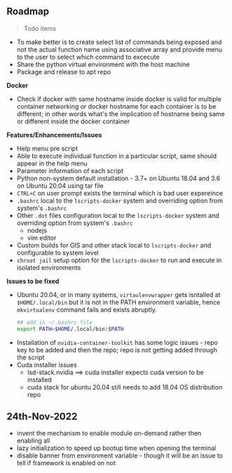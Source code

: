 ## Roadmap
> Todo items


* To make better is to create select list of commands being exposed and not the actual function name using associative array and provide menu to the user to select which command to excecute
* Share the python virtual environment with the host machine
* Package and release to apt repo


**Docker**
* Check if docker with same hostname inside docker is valid for multiple container networking or docker hostname for each container is to be different; in other words what's the implication of hostname being same or different inside the docker container


**Features/Enhancements/Issues**
* Help menu pre script
* Able to execute individual function in a particular script, same should appear in the help menu
* Parameter information of each script
* Python non-system default installation - 3.7+ on Ubuntu 18.04 and 3.6 on Ubuntu 20.04 using tar file
* `CTRL+C` on user prompt exists the terminal which is bad user expereince
* `.bashrc`  local to the `lscripts-docker` system and overriding option from system's `.bashrc`
* Other `.dot` files configuration local to the `lscripts-docker` system and overriding option from system's `.bashrc`
  * nodejs
  * vim editor
* Custom builds for GIS and other stack local to `lscripts-docker` and configurable to system level
* `chroot jail` setup option for the `lscripts-docker` to run and execute in isolated environments


**Issues to be fixed**
* Ubuntu 20.04, or in many systems, `virtaulenvwrapper` gets isntalled at `$HOME/.local/bin` but it is not in the PATH environment variable, hence `mkvirtualenv` command fails and exists abruptly.
  ```bash
  ## add in ~/.bashrc file
  export PATH=$HOME/.local/bin:$PATH
  ```
* Installation of `nvidia-container-toolkit` has some logic issues - repo key to be added and then the repo; repo is not getting added through the script
* Cuda installer issues
  * lsd-stack.nvidia ==> cuda installer expects cuda version to be installed
  * cuda stack for ubuntu 20.04 still needs to add 18.04 OS distribution repo


## 24th-Nov-2022

* invent the mechanism to enable module on-demand rather then enabling all
* lazy initialization to speed up bootup time when opening the terminal
* disable banner from environment variable - though it will be an issue to tell if framework is enabled on not
